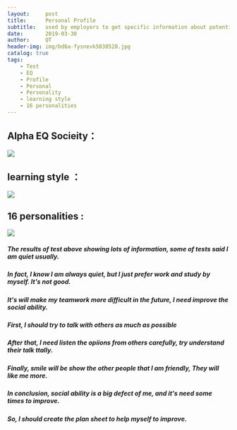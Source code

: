 ```yaml
---
layout:     post
title:      Personal Profile
subtitle:   used by employers to get specific information about potential employees.
date:       2019-03-30
author:     QT
header-img: img/bd6a-fysnevk5838528.jpg 
catalog: true
tags:
    - Test
    - EQ
    - Profile
    - Personal
    - Personality
    - learning style
    - 16 personalities
---
```


## Alpha EQ Socieity：

![]( https://ws3.sinaimg.cn/large/006tKfTcly1g1m7sg45u7j30xt07e75u.jpg)

## learning style ：

[![]( https://github.com/QianyuTeng/QianyuTeng.github.io/blob/master/img/1553928866155.jpg)](http://qianyuteng.github.io/)

## 16 personalities :

[![]( https://github.com/QianyuTeng/QianyuTeng.github.io/blob/master/img/1554005514060.jpg)](http://qianyuteng.github.io/)

##### The results of test above showing lots of information, some of tests said I am quiet usually.
##### In fact, I know I am always quiet, but I just prefer work and study by myself. It's not good.
##### It's will make my teamwork more difficult in the future, I need improve the social ability.
##### First, I should try to talk with others as much as possible
##### After that, I need listen the opiions from others carefully, try understand their talk ttally.
##### Finally, smile will be show the other people that I am friendly, They will like me more.
##### In conclusion, social ability is a big defect of me, and it's need some times to improve.
##### So, I should create the plan sheet to help myself to improve.
 
